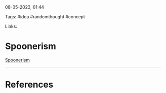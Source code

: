 08-05-2023, 01:44

Tags: #idea #randomthought #concept

Links: 

# Spoonerism


[Spoonerism](https://en.wikipedia.org/wiki/Spoonerism)


---
# References